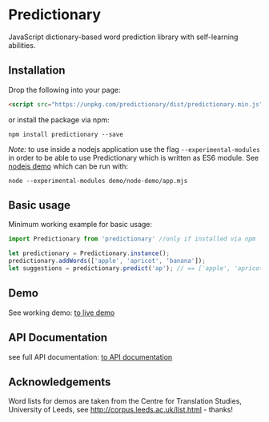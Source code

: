 # Predictionary
JavaScript dictionary-based word prediction library with self-learning abilities.

## Installation
Drop the following into your page:

```html
<script src="https://unpkg.com/predictionary/dist/predictionary.min.js"></script>
```

or install the package via npm:

```
npm install predictionary --save
```

*Note:* to use inside a nodejs application use the flag `--experimental-modules` in order to be able to use Predictionary which is written as ES6 module. See [nodejs demo](https://github.com/asterics/predictionary/blob/master/demo/node-demo/app.mjs) which can be run with:

`node --experimental-modules demo/node-demo/app.mjs`

## Basic usage
Minimum working example for basic usage:

```javascript
import Predictionary from 'predictionary' //only if installed via npm

let predictionary = Predictionary.instance();
predictionary.addWords(['apple', 'apricot', 'banana']);
let suggestions = predictionary.predict('ap'); // == ['apple', 'apricot'];
```

## Demo
See working demo: [to live demo](https://asterics.github.io/predictionary/demo/)

## API Documentation
see full API documentation: [to API documentation](https://asterics.github.io/predictionary/docs/Predictionary.html)

## Acknowledgements
Word lists for demos are taken from the Centre for Translation Studies, University of Leeds, see http://corpus.leeds.ac.uk/list.html - thanks!
